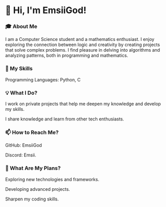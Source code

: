 # 👋 Hi, I'm EmsiiGod!




### 🎓 About Me
I am a Computer Science student and a mathematics enthusiast. I enjoy exploring the connection between logic and creativity by creating projects that solve complex problems. I find pleasure in delving into algorithms and analyzing patterns, both in programming and mathematics.




### 🔧 My Skills


Programming Languages: Python, C




### 💡 What I Do?


I work on private projects that help me deepen my knowledge and develop my skills.


I share knowledge and learn from other tech enthusiasts.




### 📫 How to Reach Me?


GitHub: EmsiiGod


Discord: Emsii.




### 🔭 What Are My Plans?


Exploring new technologies and frameworks.


Developing advanced projects.


Sharpen my coding skills.
